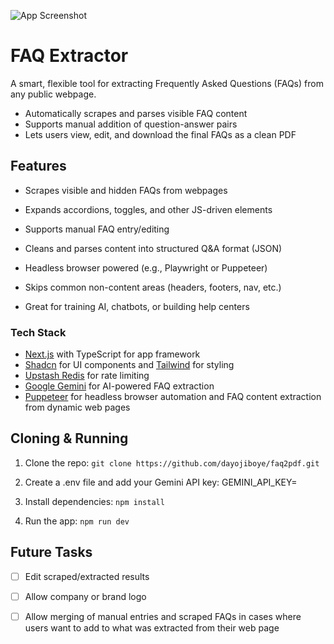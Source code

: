 ![App Screenshot](https://ik.imagekit.io/mrdee/IMG_7831-removebg-preview.png?updatedAt=1754383595564)

# FAQ Extractor

A smart, flexible tool for extracting Frequently Asked Questions (FAQs) from any public webpage.

- Automatically scrapes and parses visible FAQ content
- Supports manual addition of question-answer pairs
- Lets users view, edit, and download the final FAQs as a clean PDF

## Features

- Scrapes visible and hidden FAQs from webpages

- Expands accordions, toggles, and other JS-driven elements

- Supports manual FAQ entry/editing

- Cleans and parses content into structured Q&A format (JSON)

- Headless browser powered (e.g., Playwright or Puppeteer)

- Skips common non-content areas (headers, footers, nav, etc.)

- Great for training AI, chatbots, or building help centers

### Tech Stack

- [Next.js](https://nextjs.org/) with TypeScript for app framework
- [Shadcn](https://ui.shadcn.com/) for UI components and [Tailwind](https://tailwindcss.com/) for styling
- [Upstash Redis](https://upstash.com/) for rate limiting
- [Google Gemini](https://ai.google.dev/) for AI-powered FAQ extraction
- [Puppeteer](https://pptr.dev/) for headless browser automation and FAQ content extraction from dynamic web pages

## Cloning & Running

1.  Clone the repo:
    `git clone https://github.com/dayojiboye/faq2pdf.git`

2.  Create a .env file and add your Gemini API key: GEMINI_API_KEY=

3.  Install dependencies:
    `npm install`

4.  Run the app:
    `npm run dev`

## Future Tasks

- [ ] Edit scraped/extracted results

- [ ] Allow company or brand logo

- [ ] Allow merging of manual entries and scraped FAQs in cases where users want to add to what was extracted from their web page
